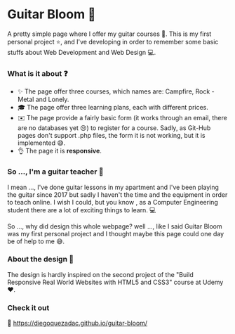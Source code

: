 # Guitar Bloom 🌱

A pretty simple page where I offer my guitar courses 🎸. This is my first personal project ⭐, and I've developing in order to remember some basic stuffs about Web Development and Web Design 💻.

### What is it about ❓

- ✨ The page offer three courses, which names are: Campfire, Rock - Metal and Lonely.
- 🎓 The page offer three learning plans, each with different prices.
- ✉️ The page provide a fairly basic form (it works through an email, there are no databases yet 😢) to register for a course. Sadly, as Git-Hub pages don't support .php files, the form it is not working, but it is implemented 😅.
- 👌 The page it is **responsive**.

### So ..., I'm a guitar teacher 🤔

I mean ..., I've done guitar lessons in my apartment and I've been playing the guitar since 2017 but sadly I haven't the time and the equipment in order to teach online. I wish I could, but you know , as a Computer Engineering student there are a lot of exciting things to learn. 💻

So ..., why did design this whole webpage? well ..., like I said Guitar Bloom was my first personal project and I thought maybe this page could one day be of help to me 😅.

### About the design 🎨

The design is hardly inspired on the second project of the "Build Responsive Real World Websites with HTML5 and CSS3" course at Udemy ❤️.

### Check it out

💙 https://diegoquezadac.github.io/guitar-bloom/
